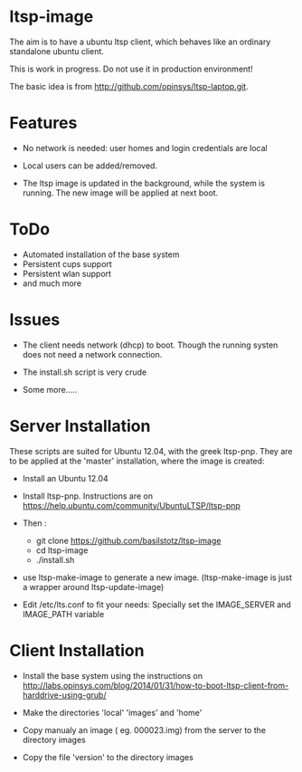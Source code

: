 ltsp-image
==========

The aim is to have a ubuntu ltsp client, which behaves like an ordinary standalone 
ubuntu client. 

This is work in progress. Do not use it in production environment!


The basic idea is from http://github.com/opinsys/ltsp-laptop.git.


# Features

* No network is needed: user homes and login credentials are local 

* Local users can be added/removed.

* The ltsp image is updated in the background, while the system is running. The new 
  image will be applied at next boot.



# ToDo

* Automated installation of the base system
* Persistent cups support
* Persistent wlan support
* and much more


# Issues

* The client needs network (dhcp) to boot. Though the running systen does not need
  a network connection.

* The install.sh script is very crude

* Some more.....
 


# Server Installation

These scripts are suited for Ubuntu 12.04, with the greek ltsp-pnp. They are 
to be applied at the 'master' installation, where the image is created:

* Install an Ubuntu 12.04 

* Install ltsp-pnp. Instructions are on
        https://help.ubuntu.com/community/UbuntuLTSP/ltsp-pnp

* Then :
    * git clone https://github.com/basilstotz/ltsp-image
    * cd ltsp-image
    * ./install.sh

* use ltsp-make-image to generate a new image. (ltsp-make-image is just a wrapper
  around ltsp-update-image)

* Edit /etc/lts.conf to fit your needs: Specially set the IMAGE_SERVER and IMAGE_PATH variable


# Client Installation

* Install the base system using the instructions on
  http://labs.opinsys.com/blog/2014/01/31/how-to-boot-ltsp-client-from-harddrive-using-grub/

* Make the directories 'local' 'images' and 'home'

* Copy manualy an image ( eg. 000023.img) from the server to the directory images

* Copy the file 'version' to the directory images

